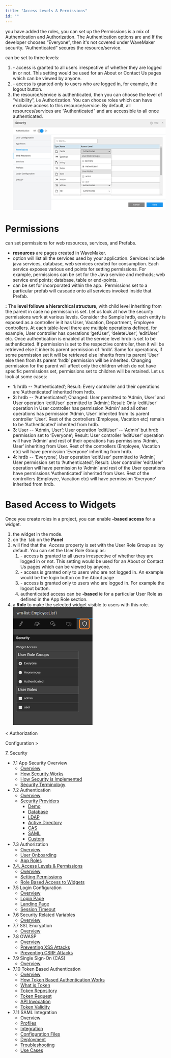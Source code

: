 ```yaml
---
title: "Access Levels & Permissions"
id: ""
---
```


you have added the roles, you can set up the Permissions is a mix of Authentication and Authorization. The Authentication options are and If the developer chooses “Everyone”, then it's not covered under WaveMaker security. “Authenticated” secures the resource/service.

can be set to three levels:

1. \- access is granted to all users irrespective of whether they are logged in or not. This setting would be used for an About or Contact Us pages which can be viewed by anyone.
2. \- access is granted only to users who are logged in, for example, the logout button.
3. the resource/service is authenticated, then you can choose the level of “visibility”, i.e Authorization. You can choose roles which can have exclusive access to this resource/service. By default, all resources/services are “Authenticated” and are accessible to all once authenticated. [![](../assets/sec_perm_web.png)](../assets/sec_perm_web.png)

# Permissions

can set permissions for web resources, services, and Prefabs.

- **resources** are pages created in WaveMaker.
- option will list all the services used by your application. Services include java services, database, web services created for consumption. Each service exposes various end points for setting permissions. For example, permissions can be set for the Java service and methods; web service end points; database, table or end-points.
- can be set for incorporated within the app.  Permissions set to a particular prefab will cascade onto all services invoked inside that Prefab.

**:** The **level follows a hierarchical structure**, with child level inheriting from the parent in case no permission is set. Let us look at how the security permissions work at various levels. Consider the Sample hrdb, each entity is exposed as a controller ie it has User, Vacation, Department, Employee controllers. At each table-level there are multiple operations defined, for example, User controller has operations ‘getUser’, ‘deleteUser’, ‘editUser’ etc. Once authentication is enabled at the service level hrdb is set to be authenticated. If permission is set to the respective controller, then it will be retrieved else it inherits parent permission of ‘hrdb’. Same for operations, if some permission set it will be retrieved else inherits from its parent ‘User’ else then from its parent ‘hrdb’ permission will be inherited. Changing permission for the parent will affect only the children which do not have specific permissions set, permissions set to children will be retained. Let us look at some cases:

- **1**: hrdb -- ‘Authenticated’; Result: Every controller and their operations are ‘Authenticated’ inherited from hrdb.
- **2**: hrdb -- ‘Authenticated’; Changed: User permitted to ‘Admin, User’ and User operation ‘editUser’ permitted to ‘Admin’; Result: Only ‘editUser’ operation in User controller has permission ‘Admin’ and all other operations has permission ‘Admin, User’ inherited from its parent controller ‘User’. Rest of the controllers (Employee, Vacation etc) remain to be ‘Authenticated’ inherited from hrdb.
- **3**: User -- ‘Admin, User’; User operation ‘editUser’ -- ‘Admin’ but hrdb permission set to ‘Everyone’; Result: User controller ’editUser’ operation will have ‘Admin’ and rest of their operations has permissions ‘Admin, User’ inheriting from User. Rest of the controllers (Employee, Vacation etc) will have permission ‘Everyone’ inheriting from hrdb.
- **4**: hrdb -- ‘Everyone’, User operation ‘editUser’ permitted to ‘Admin’, User permission set to ‘Authenticated’; Result: User controller ’editUser’ operation will have permission to ‘Admin’ and rest of the User operations have permissions ‘Authenticated’ inherited from User. Rest of the controllers (Employee, Vacation etc) will have permission ‘Everyone’ inherited from hrdb.

# Based Access to Widgets

Once you create roles in a project, you can enable **\-based access** for a widget.

1. the widget in the mode.
2. on the  tab on the **Panel**
3. will find that the  _Access_ property is set with the User Role Group as  by default. You can set the User Role Group as:
    1. \- access is granted to all users irrespective of whether they are logged in or not. This setting would be used for an About or Contact Us pages which can be viewed by anyone.
    2. \- access is granted only to users who are not logged in. An example would be the login button on the About page
    3. \- access is granted only to users who are logged in. For example the logout button.
    4. authenticated access can be **\-based** ie for a particular User Role as defined in the App Role section.
4. a **Role** to make the selected widget visible to users with this role. [![](../assets/sec_widgets.png)](../assets/sec_widgets.png)

< Authorization

Configuration >

7\. Security

- 7.1 App Security Overview
    - [Overview](/learn/app-security/app-security/#)
    - [How Security Works](/learn/app-security/app-security/#working)
    - [How Security is Implemented](/learn/app-security/app-security/#implementation)
    - [Security Terminology](/learn/app-security/app-security/#terminology)
- 7.2 Authentication
    - [Overview](/learn/app-security/authentication/)
    - [Security Providers](/learn/app-security/authentication/#security-providers)
        - [Demo](/learn/app-security/authentication/#demo)
        - [Database](/learn/app-security/authentication/#database)
        - [LDAP](/learn/app-security/authentication/#ldap)
        - [Active Directory](/learn/app-security/authentication/#ad)
        - [CAS](/learn/app-security/authentication/#cas)
        - [SAML](/learn/app-security/authentication/#saml)
        - [Custom](/learn/app-security/authentication/#custom)
- 7.3 Authorization
    - [Overview](/learn/app-security/authorization/)
    - [User Onboarding](/learn/app-security/authorization/#user-onboarding)
    - [App Roles](/learn/app-security/authorization/#app-roles)
- [7.4. Access Levels & Permissions](#)
    - [Overview](#)
    - [Setting Permissions](#setting-permissions)
    - [Role Based Access to Widgets](#role-based-access)
- 7.5 Login Configuration
    - [Overview](/learn/app-security/login-configuration/)
    - [Login Page](/learn/app-security/login-configuration/#login-page)
    - [Landing Page](/learn/app-security/login-configuration/#landing-page)
    - [Session Timeout](/learn/app-security/login-configuration/#session-timeout)
- 7.6 Security Related Variables
    - [Overview](/learn/app-security/security-variables)
- 7.7 SSL Encryption
    - [Overview](/learn/app-security/ssl-encryption/)
- 7.8 OWASP
    - [Overview](/learn/app-security/owasp/)
    - [Preventing XSS Attacks](/learn/app-security/owasp/#xss)
    - [Preventing CSRF Attacks](/learn/app-security/owasp/#csrf)
- 7.9 Single Sign-On (CAS)
    - [Overview](/learn/app-security/central-authentication-system/)
- 7.10 Token Based Authentication
    - [Overview](/learn/app-security/token-based-authentication/)
    - [How Token Based Authentication Works](/learn/app-security/token-based-authentication/#working)
    - [What is Token](/learn/app-security/token-based-authentication/#token)
    - [Token Repository](/learn/app-security/token-based-authentication/#token-repository)
    - [Token Request](/learn/app-security/token-based-authentication/#token-request)
    - [API Invocation](/learn/app-security/token-based-authentication/#api-invocation)
    - [Token Validity](/learn/app-security/token-based-authentication/#token-validity)
- 7.11 SAML Integration
    - [Overview](/learn/app-development/app-security/saml-integration/)
    - [Profiles](/learn/app-development/app-security/saml-integration/#profiles)
    - [Integration](/learn/app-development/app-security/saml-integration/#integration)
    - [Configuration Files](/learn/app-development/app-security/saml-integration/#files)
    - [Deployment](/learn/app-development/app-security/saml-integration/#deployment)
    - [Troubleshooting](/learn/app-development/app-security/saml-integration/#troubleshooting)
    - [Use Cases](/learn/app-development/app-security/saml-integration/#use-cases)
